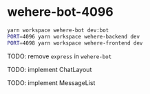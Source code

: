 # wehere-bot-4096

```sh
yarn workspace wehere-bot dev:bot
PORT=4096 yarn workspace wehere-backend dev
PORT=4098 yarn workspace wehere-frontend dev
```

TODO: remove `express` in `wehere-bot`

TODO: implement ChatLayout

TODO: implement MessageList
